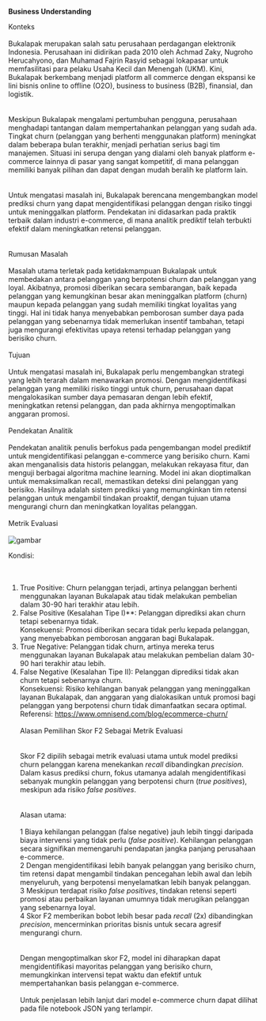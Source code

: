 **Business Understanding**

Konteks
<br><br>
Bukalapak merupakan salah satu perusahaan perdagangan elektronik Indonesia. Perusahaan ini didirikan pada 2010 oleh Achmad Zaky, Nugroho Herucahyono, dan Muhamad Fajrin Rasyid sebagai lokapasar untuk memfasilitasi para pelaku Usaha Kecil dan Menengah (UKM). Kini, Bukalapak berkembang menjadi platform all commerce dengan ekspansi ke lini bisnis online to offline (O2O), business to business (B2B), finansial, dan logistik.  
<br><br>
Meskipun Bukalapak mengalami pertumbuhan pengguna, perusahaan menghadapi tantangan dalam mempertahankan pelanggan yang sudah ada. Tingkat churn (pelanggan yang berhenti menggunakan platform) meningkat dalam beberapa bulan terakhir, menjadi perhatian serius bagi tim manajemen. Situasi ini serupa dengan yang dialami oleh banyak platform e-commerce lainnya di pasar yang sangat kompetitif, di mana pelanggan memiliki banyak pilihan dan dapat dengan mudah beralih ke platform lain.  
<br><br>
Untuk mengatasi masalah ini, Bukalapak berencana mengembangkan model prediksi churn yang dapat mengidentifikasi pelanggan dengan risiko tinggi untuk meninggalkan platform. Pendekatan ini didasarkan pada praktik terbaik dalam industri e-commerce, di mana analitik prediktif telah terbukti efektif dalam meningkatkan retensi pelanggan.  
<br><br>
Rumusan Masalah
<br><br>
Masalah utama terletak pada ketidakmampuan Bukalapak untuk membedakan antara pelanggan yang berpotensi churn dan pelanggan yang loyal. Akibatnya, promosi diberikan secara sembarangan, baik kepada pelanggan yang kemungkinan besar akan meninggalkan platform (churn) maupun kepada pelanggan yang sudah memiliki tingkat loyalitas yang tinggi. Hal ini tidak hanya menyebabkan pemborosan sumber daya pada pelanggan yang sebenarnya tidak memerlukan insentif tambahan, tetapi juga mengurangi efektivitas upaya retensi terhadap pelanggan yang berisiko churn.
<br><br>
Tujuan
<br><br>
Untuk mengatasi masalah ini, Bukalapak perlu mengembangkan strategi yang lebih terarah dalam menawarkan promosi. Dengan mengidentifikasi pelanggan yang memiliki risiko tinggi untuk churn, perusahaan dapat mengalokasikan sumber daya pemasaran dengan lebih efektif, meningkatkan retensi pelanggan, dan pada akhirnya mengoptimalkan anggaran promosi.
<br><br>
Pendekatan Analitik
<br><br>
Pendekatan analitik penulis berfokus pada pengembangan model prediktif untuk mengidentifikasi pelanggan e-commerce yang berisiko churn. Kami akan menganalisis data historis pelanggan, melakukan rekayasa fitur, dan menguji berbagai algoritma machine learning. Model ini akan dioptimalkan untuk memaksimalkan recall, memastikan deteksi dini pelanggan yang berisiko. Hasilnya adalah sistem prediksi yang memungkinkan tim retensi pelanggan untuk mengambil tindakan proaktif, dengan tujuan utama mengurangi churn dan meningkatkan loyalitas pelanggan.
<br><br>
Metrik Evaluasi
<br><br>
![gambar](https://github.com/user-attachments/assets/3ec35df9-a23e-474b-a39a-897e1379badc)

Kondisi:  
<br><br>
1. True Positive: Churn pelanggan terjadi, artinya pelanggan berhenti menggunakan layanan Bukalapak atau tidak melakukan pembelian dalam 30-90 hari terakhir atau lebih.  
2. False Positive (Kesalahan Tipe I)**: Pelanggan diprediksi akan churn tetapi sebenarnya tidak.  
   Konsekuensi: Promosi diberikan secara tidak perlu kepada pelanggan, yang menyebabkan pemborosan anggaran bagi Bukalapak.  
3. True Negative: Pelanggan tidak churn, artinya mereka terus menggunakan layanan Bukalapak atau melakukan pembelian dalam 30-90 hari terakhir atau lebih.  
4. False Negative (Kesalahan Tipe II): Pelanggan diprediksi tidak akan churn tetapi sebenarnya churn.  
   Konsekuensi: Risiko kehilangan banyak pelanggan yang meninggalkan layanan Bukalapak, dan anggaran yang dialokasikan untuk promosi bagi pelanggan yang berpotensi churn tidak dimanfaatkan secara optimal.  
Referensi: https://www.omnisend.com/blog/ecommerce-churn/
<br><br>
Alasan Pemilihan Skor F2 Sebagai Metrik Evaluasi  
<br><br>
Skor F2 dipilih sebagai metrik evaluasi utama untuk model prediksi churn pelanggan karena menekankan *recall* dibandingkan *precision*. Dalam kasus prediksi churn, fokus utamanya adalah mengidentifikasi sebanyak mungkin pelanggan yang berpotensi churn (*true positives*), meskipun ada risiko *false positives*.  
<br><br>
Alasan utama:
<br><br>
1 Biaya kehilangan pelanggan (false negative) jauh lebih tinggi daripada biaya intervensi yang tidak perlu (*false positive*). Kehilangan pelanggan secara signifikan memengaruhi pendapatan jangka panjang perusahaan e-commerce.  
2 Dengan mengidentifikasi lebih banyak pelanggan yang berisiko churn, tim retensi dapat mengambil tindakan pencegahan lebih awal dan lebih menyeluruh, yang berpotensi menyelamatkan lebih banyak pelanggan.  
3 Meskipun terdapat risiko *false positives*, tindakan retensi seperti promosi atau perbaikan layanan umumnya tidak merugikan pelanggan yang sebenarnya loyal.  
4 Skor F2 memberikan bobot lebih besar pada *recall* (2x) dibandingkan *precision*, mencerminkan prioritas bisnis untuk secara agresif mengurangi churn.  
<br><br>
Dengan mengoptimalkan skor F2, model ini diharapkan dapat mengidentifikasi mayoritas pelanggan yang berisiko churn, memungkinkan intervensi tepat waktu dan efektif untuk mempertahankan basis pelanggan e-commerce.
<br><br>
Untuk penjelasan lebih lanjut dari model e-commerce churn dapat dilihat pada file notebook JSON yang terlampir. 
